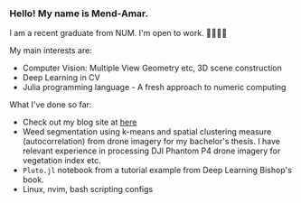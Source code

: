 ### Hello! My name is Mend-Amar.
I am a recent graduate from NUM. I'm open to work. 👋👋👋👋

My main interests are:
- Computer Vision: Multiple View Geometry etc, 3D scene construction
- Deep Learning in CV
- Julia programming language - A fresh approach to numeric computing

What I've done so far:
- Check out my blog site at [here](mendebadra.github.io)
- Weed segmentation using k-means and spatial clustering measure (autocorrelation) from drone imagery for my bachelor's thesis. I have relevant experience in processing DJI Phantom P4 drone imagery for vegetation index etc.
- `Pluto.jl` notebook from a tutorial example from Deep Learning Bishop's book.
- Linux, nvim, bash scripting configs

